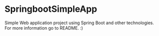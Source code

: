 # SpringbootSimpleApp
Simple Web application project using Spring Boot and other technologies. For more information go to README. :)
